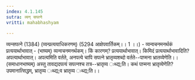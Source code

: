 ```yaml
---
index: 4.1.145
sutra: व्यन् सपत्ने
vritti: mahabhashyam

---
```

 व्यन्सपत्ने (1384) (व्यन्प्रत्ययाधिकरणम्) (5294 आक्षेपवार्तिकम्।। 1 ।।) - व्यन्वचनमनर्थकं प्रत्ययार्थाभावात् - (भाष्यम्) व्यन्वचनमनर्थकम्। किं कारणम्? प्रत्ययार्थाभावात्। किमिदं प्रत्ययार्थाभावादिति? अपत्यार्थाभावात्। अपत्यमिति वर्तते, अनपत्ये चापि सपत्ने भ्रातृव्यशब्दो वर्तते--पाप्मना भ्रातव्येणेति।। (समाधानभाष्यम्) अस्तु तावद्यदपत्यं सपत्नश्च तत्र--भ्रातृव्य ःथ्द्य;ति। कथं पाप्मना भ्रातृव्येणेति? उपमानात्सिद्धम्, भ्रातृव्य ःथ्द्य;व भ्रातृव्य ःथ्द्य;ति।। 